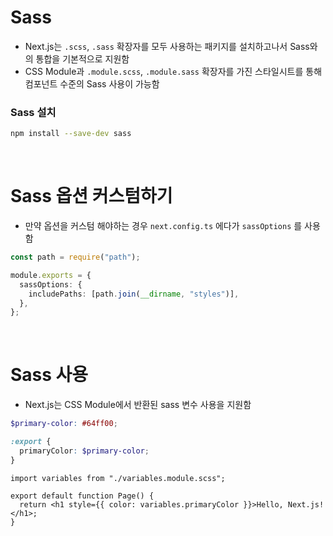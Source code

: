 # Sass

- Next.js는 `.scss`, `.sass` 확장자를 모두 사용하는 패키지를 설치하고나서 Sass와의 통합을 기본적으로 지원함
- CSS Module과 `.module.scss`, `.module.sass` 확장자를 가진 스타일시트를 통해 컴포넌트 수준의 Sass 사용이 가능함

### Sass 설치

```bash
npm install --save-dev sass
```

<br/>

# Sass 옵션 커스텀하기

- 만약 옵션을 커스텀 해야하는 경우 `next.config.ts` 에다가 `sassOptions` 를 사용함

```ts
const path = require("path");

module.exports = {
  sassOptions: {
    includePaths: [path.join(__dirname, "styles")],
  },
};
```

<br/>

# Sass 사용

- Next.js는 CSS Module에서 반환된 sass 변수 사용을 지원함

```scss
$primary-color: #64ff00;

:export {
  primaryColor: $primary-color;
}
```

```tsx
import variables from "./variables.module.scss";

export default function Page() {
  return <h1 style={{ color: variables.primaryColor }}>Hello, Next.js!</h1>;
}
```

